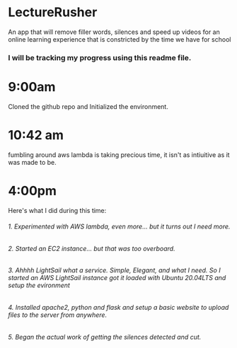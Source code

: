 # LectureRusher
An app that will remove filler words, silences and speed up videos for an online learning experience that is constricted by the time we have for school

### I will be tracking my progress using this readme file.

# 9:00am
Cloned the github repo and Initialized the environment.
# 10:42 am
fumbling around aws lambda is taking precious time, it isn't as intiuitive as it was made to be.
# 4:00pm
Here's what I did during this time:

######    1. Experimented with AWS lambda, even more... but it turns out I need more.

######    2. Started an EC2 instance... but that was too overboard.

######    3. Ahhhh LightSail what a service. Simple, Elegant, and what I need. So I started an AWS LightSail instance got it loaded with Ubuntu 20.04LTS and setup the evironment

######    4. Installed apache2, python and flask and setup a basic website to upload files to the server from anywhere.

######    5. Began the actual work of getting the silences detected and cut.